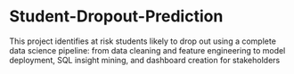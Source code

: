 # Student-Dropout-Prediction
This project identifies at risk students likely to drop out using a complete data science pipeline: from data cleaning and feature engineering to model deployment, SQL insight mining, and dashboard creation for stakeholders
